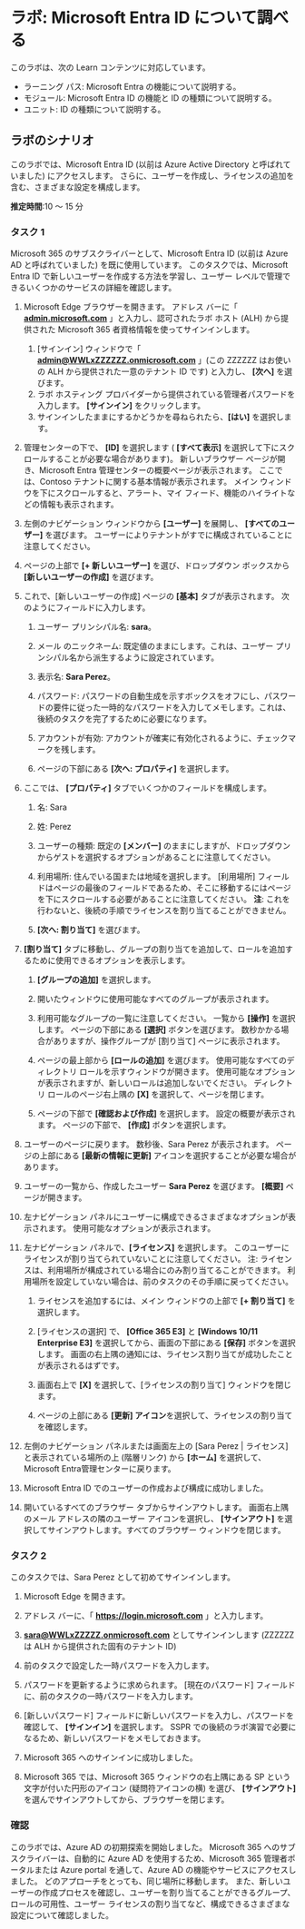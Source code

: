 <!---
---
ラボ: タイトル: 'Microsoft Entra ID ユーザー設定を調べる' ラーニング パス/モジュール/ユニット: 'ラーニング パス: Microsoft Entra の機能について説明する; モジュール 1: Microsoft Entra ID の機能と ID の種類について説明する; ユニット 3: Microsoft Entra ID の種類について説明する'
---
--->

# ラボ: Microsoft Entra ID について調べる

このラボは、次の Learn コンテンツに対応しています。

- ラーニング パス: Microsoft Entra の機能について説明する。
- モジュール: Microsoft Entra ID の機能と ID の種類について説明する。
- ユニット: ID の種類について説明する。

## ラボのシナリオ

このラボでは、Microsoft Entra ID (以前は Azure Active Directory と呼ばれていました) にアクセスします。  さらに、ユーザーを作成し、ライセンスの追加を含む、さまざまな設定を構成します。  

**推定時間**:10 ～ 15 分

### タスク 1

Microsoft 365 のサブスクライバーとして、Microsoft Entra ID (以前は Azure AD と呼ばれていました) を既に使用しています。  このタスクでは、Microsoft Entra ID で新しいユーザーを作成する方法を学習し、ユーザー レベルで管理できるいくつかのサービスの詳細を確認します。

1. Microsoft Edge ブラウザーを開きます。 アドレス バーに「 **[admin.microsoft.com](https://admin.microsoft.com)** 」と入力し、認可されたラボ ホスト (ALH) から提供された Microsoft 365 者資格情報を使ってサインインします。
    1. [サインイン] ウィンドウで「 **admin@WWLxZZZZZZ.onmicrosoft.com** 」(この ZZZZZZ はお使いの ALH から提供された一意のテナント ID です) と入力し、 **[次へ]** を選びます。
    1. ラボ ホスティング プロバイダーから提供されている管理者パスワードを入力します。 **[サインイン]** をクリックします。
    1. サインインしたままにするかどうかを尋ねられたら、**[はい]** を選択します。

1. 管理センターの下で、 **[ID]** を選択します ( **[すべて表示]** を選択して下にスクロールすることが必要な場合があります)。  新しいブラウザー ページが開き、Microsoft Entra 管理センターの概要ページが表示されます。 ここでは、Contoso テナントに関する基本情報が表示されます。 メイン ウィンドウを下にスクロールすると、アラート、マイ フィード、機能のハイライトなどの情報も表示されます。

1. 左側のナビゲーション ウィンドウから **[ユーザー]** を展開し、 **[すべてのユーザー]** を選びます。 ユーザーによりテナントがすでに構成されていることに注意してください。

1. ページの上部で **[+ 新しいユーザー]** を選び、ドロップダウン ボックスから **[新しいユーザーの作成]** を選びます。

1. これで、[新しいユーザーの作成] ページの **[基本]** タブが表示されます。 次のようにフィールドに入力します。
    1. ユーザー プリンシパル名: **sara**。

    1. メール のニックネーム: 既定値のままにします。これは、ユーザー プリンシパル名から派生するように設定されています。

    1. 表示名: **Sara Perez**。

    1. パスワード: パスワードの自動生成を示すボックスをオフにし、パスワードの要件に従った一時的なパスワードを入力してメモします。これは、後続のタスクを完了するために必要になります。

    1. アカウントが有効: アカウントが確実に有効化されるように、チェックマークを残します。

    1. ページの下部にある **[次へ: プロパティ]** を選択します。

1. ここでは、 **[プロパティ]** タブでいくつかのフィールドを構成します。

    1. 名: Sara

    1. 姓: Perez

    1. ユーザーの種類: 既定の **[メンバー]** のままにしますが、ドロップダウンからゲストを選択するオプションがあることに注意してください。

    1. 利用場所: 住んでいる国または地域を選択します。  [利用場所] フィールドはページの最後のフィールドであるため、そこに移動するにはページを下にスクロールする必要があることに注意してください。  **注**: これを行わないと、後続の手順でライセンスを割り当てることができません。

    1. **[次へ: 割り当て]** を選びます。

1. **[割り当て]** タブに移動し、グループの割り当てを追加して、ロールを追加するために使用できるオプションを表示します。

    1. **[グループの追加]** を選択します。

    1. 開いたウィンドウに使用可能なすべてのグループが表示されます。  

    1. 利用可能なグループの一覧に注意してください。  一覧から **[操作]** を選択します。  ページの下部にある **[選択]** ボタンを選びます。  数秒かかる場合がありますが、操作グループが [割り当て] ページに表示されます。

    1. ページの最上部から **[ロールの追加]** を選びます。  使用可能なすべてのディレクトリ ロールを示すウィンドウが開きます。  使用可能なオプションが表示されますが、新しいロールは追加しないでください。  ディレクトリ ロールのページ右上隅の **[X]** を選択して、ページを閉じます。
    1. ページの下部で **[確認および作成]** を選択します。 設定の概要が表示されます。  ページの下部で、 **[作成]** ボタンを選択します。

1. ユーザーのページに戻ります。  数秒後、Sara Perez が表示されます。  ページの上部にある **[最新の情報に更新]** アイコンを選択することが必要な場合があります。

1. ユーザーの一覧から、作成したユーザー **Sara Perez** を選びます。  **[概要]** ページが開きます。

1. 左ナビゲーション パネルにユーザーに構成できるさまざまなオプションが表示されます。 使用可能なオプションが表示されます。

1. 左ナビゲーション パネルで、**[ライセンス]** を選択します。  このユーザーにライセンスが割り当てられていないことに注意してください。  注: ライセンスは、利用場所が構成されている場合にのみ割り当てることができます。 利用場所を設定していない場合は、前のタスクのその手順に戻ってください。

    1. ライセンスを追加するには、メイン ウィンドウの上部で **[+ 割り当て]** を選択します。

    1. [ライセンスの選択] で、 **[Office 365 E3]** と **[Windows 10/11 Enterprise E3]** を選択してから、画面の下部にある **[保存]** ボタンを選択します。 画面の右上隅の通知には、ライセンス割り当てが成功したことが表示されるはずです。

    1. 画面右上で **[X]** を選択して、[ライセンスの割り当て] ウィンドウを閉じます。

    1. ページの上部にある **[更新] アイコン**を選択して、ライセンスの割り当てを確認します。

1. 左側のナビゲーション パネルまたは画面左上の [Sara Perez | ライセンス] と表示されている場所の上 (階層リンク) から **[ホーム]** を選択して、Microsoft Entra管理センターに戻ります。

1. Microsoft Entra ID でのユーザーの作成および構成に成功しました。

1. 開いているすべてのブラウザー タブからサインアウトします。 画面右上隅のメール アドレスの隣のユーザー アイコンを選択し、 **[サインアウト]** を選択してサインアウトします。すべてのブラウザー ウィンドウを閉じます。

### タスク 2

このタスクでは、Sara Perez として初めてサインインします。

1. Microsoft Edge を開きます。

2. アドレス バーに、「 **https://login.microsoft.com** 」と入力します。

3. **sara@WWLxZZZZZ.onmicrosoft.com** としてサインインします (ZZZZZZ は ALH から提供された固有のテナント ID)
4. 前のタスクで設定した一時パスワードを入力します。

5. パスワードを更新するように求められます。 [現在のパスワード] フィールドに、前のタスクの一時パスワードを入力します。

6. [新しいパスワード] フィールドに新しいパスワードを入力し、パスワードを確認して、 **[サインイン]** を選択します。  SSPR での後続のラボ演習で必要になるため、新しいパスワードをメモしておきます。

7. Microsoft 365 へのサインインに成功しました。

8. Microsoft 365 では、Microsoft 365 ウィンドウの右上隅にある SP という文字が付いた円形のアイコン (疑問符アイコンの横) を選び、 **[サインアウト]** を選んでサインアウトしてから、ブラウザーを閉じます。

### 確認

このラボでは、Azure AD の初期探索を開始しました。 Microsoft 365 へのサブスクライバーは、自動的に Azure AD を使用するため、Microsoft 365 管理者ポータルまたは Azure portal を通して、Azure AD の機能やサービスにアクセスしました。  どのアプローチをとっても、同じ場所に移動します。  また、新しいユーザーの作成プロセスを確認し、ユーザーを割り当てることができるグループ、ロールの可用性、ユーザー ライセンスの割り当てなど、構成できるさまざまな設定について確認しました。
